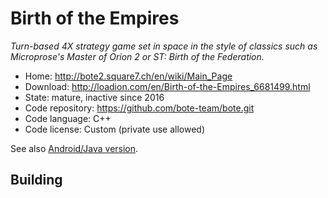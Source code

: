 # Birth of the Empires

_Turn-based 4X strategy game set in space in the style of classics such as Microprose's Master of Orion 2 or ST: Birth of the Federation._

- Home: http://bote2.square7.ch/en/wiki/Main_Page
- Download: http://loadion.com/en/Birth-of-the-Empires_6681499.html
- State: mature, inactive since 2016
- Code repository: https://github.com/bote-team/bote.git
- Code language: C++
- Code license: Custom (private use allowed)

See also [Android/Java version](https://bitbucket.org/sarkanyi/bote-libgdx/).

## Building

